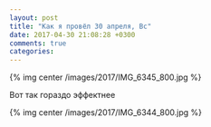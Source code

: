 ```yaml
---
layout: post
title: "Как я провёл 30 апреля, Вс"
date: 2017-04-30 21:08:28 +0300
comments: true
categories: 
---
```

{% img center /images/2017/IMG_6345_800.jpg %}

Вот так гораздо эффектнее 

{% img center /images/2017/IMG_6344_800.jpg %}
